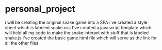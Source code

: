 # personal_project
i will be creating the original snake game into a SPA
i've created a style sheet which is labeled snake.css
I've created a javascript template which will hold all
	my code to make the snake interact with stuff
	that is labeled snake.js
I've created the basic game.html file which will serve
	as the link for all the other files
